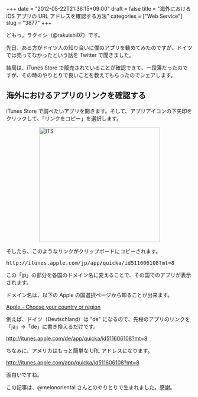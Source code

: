 +++
date = "2012-05-22T21:36:15+09:00"
draft = false
title = "海外における iOS アプリの URL アドレスを確認する方法"
categories = ["Web Service"]
slug = "3877"
+++

どもっ。ラクイシ（@rakuishi07）です。

先日、ある方がドイツ人の知り合いに僕のアプリを勧めてみたのですが、ドイツでは売ってなかったという話を Twitter で聞きました。

結局は、iTunes Store で販売されていることが確認できて、一段落だったのですが、その時のやりとりで良いことを教えてもらったのでシェアします。

<h2>海外におけるアプリのリンクを確認する</h2>

iTunes Store で調べたいアプリを開きます。そして、アプリアイコンの下矢印をクリックして、「リンクをコピー」を選択します。

<img style="display:block; margin-left:auto; margin-right:auto;" src="/images/2012/05/iTS.png" alt="ITS" title="iTS.png" border="0" width="327" height="310" />

そしたら、このようなリンクがクリップボードにコピーされます。

<pre>http://itunes.apple.com/jp/app/quicka/id511606108?mt=8</code></pre>

この「jp」の部分を各国のドメイン名に変えることで、その国でのアプリが表示されます。

ドメイン名は、以下の Apple の国選択ページから知ることが出来ます。

<a href="http://www.apple.com/choose-your-country/" target="_blank">Apple - Choose your country or region</a>

例えば、ドイツ（Deutschland）は "de" になるので、先程のアプリのリンクを「ja」→「de」に書き換えるだけです。

<a href="http://itunes.apple.com/de/app/quicka/id511606108?mt=8" target="_blank">http://itunes.apple.com/de/app/quicka/id511606108?mt=8</a>

ちなみに、アメリカはもっと簡単な URL アドレスになります。

<a href="http://itunes.apple.com/app/quicka/id511606108?mt=8" target="_blank">http://itunes.apple.com/app/quicka/id511606108?mt=8</a>

面白いですね。

この記事は、@melonoriental さんとのやりとりで生まれました。感謝。
